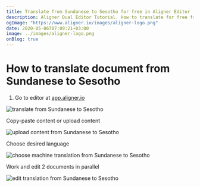 ```yaml
---
title: Translate from Sundanese to Sesotho for free in Aligner Editor
description: Aligner Dual Editor Tutorial. How to translate for free from Sundanese to Sesotho. Aligner is multilingual document management platform. 
ogImage: "https://www.aligner.io/images/aligner-logo.png"
date: 2020-05-06T07:09:21+03:00
image: ../images/aligner-logo.png
onBlog: true
---
```


# How to translate document from Sundanese to Sesotho

1. Go to editor at [app.aligner.io](https://app.aligner.io "Aligner App web page")

![translate from Sundanese to Sesotho](../aligner-blank-editor.png "translate from Sundanese to Sesotho")

Copy-paste content or upload content

![upload content from Sundanese to Sesotho](../aligner-uploaded-document.png "upload content from Sundanese to Sesotho")

Choose desired language

![choose machine translation from Sundanese to Sesotho](../aligner-language-dropdown.png "choose machine translation from Sundanese to Sesotho")

Work and edit 2 documents in parallel

![edit translation from Sundanese to Sesotho](../aligner-double-sitded-editor.png "edit translation from Sundanese to Sesotho")

